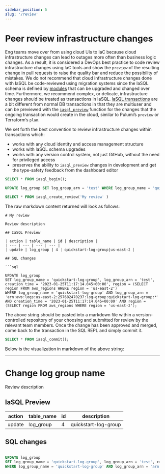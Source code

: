 ```yaml
---
sidebar_position: 5
slug: '/review'
---
```


# Peer review infrastructure changes

Eng teams move over from using cloud UIs to IaC because cloud infrastructure changes can lead to outages more often than business logic changes. As a result, it is considered a DevOps best practice to code review infrastructure changes using IaC tools and show the `preview` of the resulting change in pull requests to raise the quality bar and reduce the possibility of mistakes. We do not recommend that cloud infrastructure changes done with IaSQL be code-reviewed using migration systems since the IaSQL schema is defined by [modules](../concepts/module.md) that can be upgraded and changed over time. Furthermore, we recommend complex, or delicate, infrastructure changes should be treated as transactions in IaSQL. [IaSQL transactions](../concepts/transaction.md) are a bit different from normal DB transactions in that they are multiuser and can be previewed with the [`iasql_preview`](../modules/builtin/iasql_functions.md) function for the changes that the ongoing transaction would create in the cloud, similar to Pulumi’s `preview` or Terraform’s `plan`.

We set forth the best convention to review infrastructure changes within transactions which:
- works with any cloud identity and access management structure
- works with IaSQL schema upgrades
- works with any version control system, not just GitHub, without the need for privileged access
- preserves the ability to `iasql_preview` changes in development and get the type-safety feedback from the dashboard editor

```sql title="Create review for an infrastructure change within a transaction"
SELECT * FROM iasql_begin();

UPDATE log_group SET log_group_arn = 'test' WHERE log_group_name = 'quickstart-log-group';

SELECT * FROM iasql_create_review('My review' )
```

The raw markdown content returned will look as follows:

```
# My review

Review description

## IaSQL Preview

| action | table_name | id | description |
| --- | --- | --- | --- |
| update | log_group | 4 | quickstart-log-group|us-east-2 |

## SQL changes

```sql

UPDATE log_group
SET log_group_name = 'quickstart-log-group', log_group_arn = 'test', creation_time = '2023-01-25T11:17:14.045+00:00', region = (SELECT region FROM aws_regions WHERE region = 'us-east-2')
WHERE log_group_name = 'quickstart-log-group' AND log_group_arn = 'arn:aws:logs:us-east-2:257682470237:log-group:quickstart-log-group:*' AND creation_time = '2023-01-25T11:17:14.045+00:00' AND region = (SELECT region FROM aws_regions WHERE region = 'us-east-2');

```

The above string should be pasted into a markdown file within a version-controlled repository of your choosing and submitted for review by the relevant team members. Once the change has been approved and merged, come back to the transaction in the SQL REPL and simply commit it.

<!-- TODO allow passing an optional message to IaSQL commit which can be the URL of the PR -->

```sql title="Commit transaction once reviews has been accepted"
SELECT * FROM iasql_commit();
```

Below is the visualization in markdown of the above string:


----


# Change log group name

Review description

## IaSQL Preview

| action | table_name | id | description |
| --- | --- | --- | --- |
| update | log_group | 4 | quickstart-log-group | us-east-2 |

## SQL changes

```sql

UPDATE log_group
SET log_group_name = 'quickstart-log-group', log_group_arn = 'test', creation_time = '2023-01-25T11:17:14.045+00:00', region = (SELECT region FROM aws_regions WHERE region = 'us-east-2')
WHERE log_group_name = 'quickstart-log-group' AND log_group_arn = 'arn:aws:logs:us-east-2:257682470237:log-group:quickstart-log-group:*' AND creation_time = '2023-01-25T11:17:14.045+00:00' AND region = (SELECT region FROM aws_regions WHERE region = 'us-east-2');

```